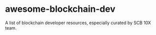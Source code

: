 # awesome-blockchain-dev
A list of blockchain developer resources, especially curated by SCB 10X team.

